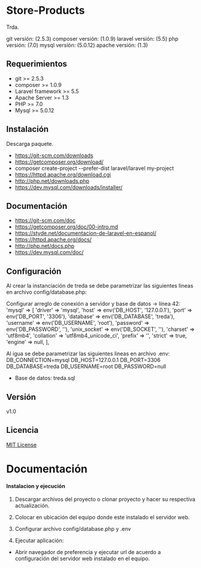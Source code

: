 # Store-Products

Trda.

git        versión: (2.5.3)
composer   versión: (1.0.9)
laravel    versión: (5.5)
php        versión: (7.0)
mysql      versión: (5.0.12)
apache     versión: (1.3)

## Requerimientos

- git >= 2.5.3
- composer >= 1.0.9
- Laravel framework >= 5.5
- Apache Server >= 1.3
- PHP >= 7.0
- Mysql >= 5.0.12

## Instalación

Descarga paquete.
- https://git-scm.com/downloads
- https://getcomposer.org/download/
- composer create-project --prefer-dist laravel/laravel my-project
- https://httpd.apache.org/download.cgi
- http://php.net/downloads.php
- https://dev.mysql.com/downloads/installer/

## Documentación

- https://git-scm.com/doc
- https://getcomposer.org/doc/00-intro.md
- https://styde.net/documentacion-de-laravel-en-espanol/
- https://httpd.apache.org/docs/
- http://php.net/docs.php
- https://dev.mysql.com/doc/

## Configuración

Al crear la instanciación de treda se debe parametrizar las siguientes lineas en archivo config/database.php:

Configurar arreglo de conexión a servidor y base de datos -> línea 42:
  'mysql' => [
            'driver' => 'mysql',
            'host' => env('DB_HOST', '127.0.0.1'),
            'port' => env('DB_PORT', '3306'),
            'database' => env('DB_DATABASE', 'treda'),
            'username' => env('DB_USERNAME', 'root'),
            'password' => env('DB_PASSWORD', ''),
            'unix_socket' => env('DB_SOCKET', ''),
            'charset' => 'utf8mb4',
            'collation' => 'utf8mb4_unicode_ci',
            'prefix' => '',
            'strict' => true,
            'engine' => null,
        ],

Al igua se debe parametrizar las siguientes lineas en archivo .env:
	DB_CONNECTION=mysql
	DB_HOST=127.0.0.1
	DB_PORT=3306
	DB_DATABASE=treda
	DB_USERNAME=root
	DB_PASSWORD=null

- Base de datos: treda.sql

## Versión
v1.0

## Licencia
[MIT License](LICENSE)


# Documentación

#### Instalacion y ejecución
1. Descargar archivos del proyecto o clonar proyecto y hacer su respectiva actualización.

2. Colocar en ubicación del equipo donde este instalado el servidor web. 

3. Configurar archivo config/database.php y .env

4. Ejecutar aplicación:
- Abrir navegador de preferencia y ejecutar url de acuerdo a configuración del servidor web instalado en el equipo.